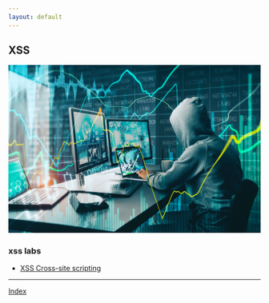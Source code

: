 ```yaml
---
layout: default
---
```



## XSS  

![Hacking](../assets/images/hacker2.jpeg)


### xss labs

- [XSS Cross-site scripting](./xss1.html)



***
[Index](../index.html)